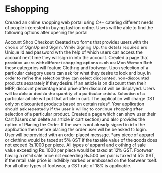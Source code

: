 # Eshopping
Created an online shopping web portal using C++ catering different needs of people interested in buying fashion online. Users will be able to find the following options after opening the portal:

Account
Shop
Checkout Created two forms that provides users with the choice of SignUp and SignIn. While Signing Up, the details required are Unique Id and password with the help of which users can access the account next time they will sign in into the account. Created a page that provides users with different shopping options such as:
Men
Women Both these categories will feature Clothing and footwear. Upon selection of a particular category users can ask for what they desire to look and buy. In order to refine the selection they can select discounted, non-discounted products separately if they desire. If an article is on discount then their MRP, discount percentage and price after discount will be displayed. Users will be able to decide the quantity of a particular article. Selection of a particular article will put that article in cart. The application will charge GST only on discounted products based on certain rules*. Your application should ask repeatedly if the user is willing to continue shopping after selection of a particular product. Created a page which can show user their Cart (Users can delete an article in cart section) and also provides the option of Placing the Order. If the user is not already signed in into the application then before placing the order user will be be asked to login. User will be provided with an order placed message.
*any piece of apparel or clothing would be taxed at 5% GST if the taxable value of the goods does not exceed Rs.1000 per piece. All types of apparel and clothing of sale value exceeding Rs. 1000 per piece would be taxed at 12% GST. Footwear having a retail sale price not exceeding Rs.500 per pair is taxed at 5% GST, if the retail sale price is indelibly marked or embossed on the footwear itself. For all other types of footwear, a GST rate of 18% is applicable.